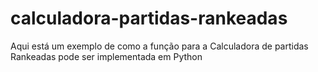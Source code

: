 # calculadora-partidas-rankeadas
Aqui está um exemplo de como a função para a Calculadora de partidas Rankeadas pode ser implementada em Python
